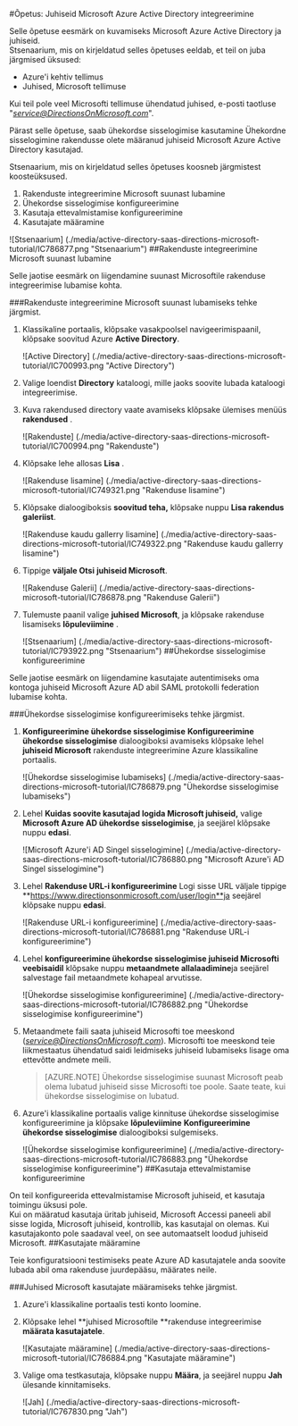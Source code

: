 <properties 
    pageTitle="Õpetus: Juhiseid Microsoft Azure Active Directory integreerimine | Microsoft Azure'i" 
    description="Saate teada, kuidas kasutada juhiseid Microsoft Azure Active Directory lubada ühekordse sisselogimise, automatiseeritud ettevalmistamise ja muud!" 
    services="active-directory" 
    authors="jeevansd"  
    documentationCenter="na" 
    manager="femila"/>
<tags 
    ms.service="active-directory" 
    ms.devlang="na" 
    ms.topic="article" 
    ms.tgt_pltfrm="na" 
    ms.workload="identity" 
    ms.date="09/29/2016" 
    ms.author="jeedes" />

#<a name="tutorial-azure-active-directory-integration-with-directions-on-microsoft"></a>Õpetus: Juhiseid Microsoft Azure Active Directory integreerimine

Selle õpetuse eesmärk on kuvamiseks Microsoft Azure Active Directory ja juhiseid.  
Stsenaarium, mis on kirjeldatud selles õpetuses eeldab, et teil on juba järgmised üksused:

-   Azure'i kehtiv tellimus
-   Juhised, Microsoft tellimuse

Kui teil pole veel Microsofti tellimuse ühendatud juhised, e-posti taotluse "*service@DirectionsOnMicrosoft.com*".

Pärast selle õpetuse, saab ühekordse sisselogimise kasutamine Ühekordne sisselogimine rakendusse olete määranud juhiseid Microsoft Azure Active Directory kasutajad.

Stsenaarium, mis on kirjeldatud selles õpetuses koosneb järgmistest koosteüksused.

1.  Rakenduste integreerimine Microsoft suunast lubamine
2.  Ühekordse sisselogimise konfigureerimine
3.  Kasutaja ettevalmistamise konfigureerimine
4.  Kasutajate määramine

![Stsenaarium] (./media/active-directory-saas-directions-microsoft-tutorial/IC786877.png "Stsenaarium")
##<a name="enabling-the-application-integration-for-directions-on-microsoft"></a>Rakenduste integreerimine Microsoft suunast lubamine

Selle jaotise eesmärk on liigendamine suunast Microsoftile rakenduse integreerimise lubamise kohta.

###<a name="to-enable-the-application-integration-for-directions-on-microsoft-perform-the-following-steps"></a>Rakenduste integreerimine Microsoft suunast lubamiseks tehke järgmist.

1.  Klassikaline portaalis, klõpsake vasakpoolsel navigeerimispaanil, klõpsake soovitud Azure **Active Directory**.

    ![Active Directory] (./media/active-directory-saas-directions-microsoft-tutorial/IC700993.png "Active Directory")

2.  Valige loendist **Directory** kataloogi, mille jaoks soovite lubada kataloogi integreerimise.

3.  Kuva rakendused directory vaate avamiseks klõpsake ülemises menüüs **rakendused** .

    ![Rakenduste] (./media/active-directory-saas-directions-microsoft-tutorial/IC700994.png "Rakenduste")

4.  Klõpsake lehe allosas **Lisa** .

    ![Rakenduse lisamine] (./media/active-directory-saas-directions-microsoft-tutorial/IC749321.png "Rakenduse lisamine")

5.  Klõpsake dialoogiboksis **soovitud teha,** klõpsake nuppu **Lisa rakendus galeriist**.

    ![Rakenduse kaudu gallerry lisamine] (./media/active-directory-saas-directions-microsoft-tutorial/IC749322.png "Rakenduse kaudu gallerry lisamine")

6.  Tippige **väljale Otsi** **juhiseid Microsoft**.

    ![Rakenduse Galerii] (./media/active-directory-saas-directions-microsoft-tutorial/IC786878.png "Rakenduse Galerii")

7.  Tulemuste paanil valige **juhised Microsoft**, ja klõpsake rakenduse lisamiseks **lõpuleviimine** .

    ![Stsenaarium] (./media/active-directory-saas-directions-microsoft-tutorial/IC793922.png "Stsenaarium")
##<a name="configuring-single-sign-on"></a>Ühekordse sisselogimise konfigureerimine

Selle jaotise eesmärk on liigendamine kasutajate autentimiseks oma kontoga juhiseid Microsoft Azure AD abil SAML protokolli federation lubamise kohta.

###<a name="to-configure-single-sign-on-perform-the-following-steps"></a>Ühekordse sisselogimise konfigureerimiseks tehke järgmist.

1.  **Konfigureerimine ühekordse sisselogimise** **Konfigureerimine ühekordse sisselogimise** dialoogiboksi avamiseks klõpsake lehel **juhiseid Microsoft** rakenduste integreerimine Azure klassikaline portaalis.

    ![Ühekordse sisselogimise lubamiseks] (./media/active-directory-saas-directions-microsoft-tutorial/IC786879.png "Ühekordse sisselogimise lubamiseks")

2.  Lehel **Kuidas soovite kasutajad logida Microsoft juhiseid,** valige **Microsoft Azure AD ühekordse sisselogimise**, ja seejärel klõpsake nuppu **edasi**.

    ![Microsoft Azure'i AD Singel sisselogimine] (./media/active-directory-saas-directions-microsoft-tutorial/IC786880.png "Microsoft Azure'i AD Singel sisselogimine")

3.  Lehel **Rakenduse URL-i konfigureerimine** Logi sisse URL väljale tippige **https://www.directionsonmicrosoft.com/user/login**ja seejärel klõpsake nuppu **edasi**.

    ![Rakenduse URL-i konfigureerimine] (./media/active-directory-saas-directions-microsoft-tutorial/IC786881.png "Rakenduse URL-i konfigureerimine")

4.  Lehel **konfigureerimine ühekordse sisselogimise juhiseid Microsofti veebisaidil** klõpsake nuppu **metaandmete allalaadimine**ja seejärel salvestage fail metaandmete kohapeal arvutisse.

    ![Ühekordse sisselogimise konfigureerimine] (./media/active-directory-saas-directions-microsoft-tutorial/IC786882.png "Ühekordse sisselogimise konfigureerimine")

5.  Metaandmete faili saata juhiseid Microsofti toe meeskond (*service@DirectionsOnMicrosoft.com*). Microsofti toe meeskond teie liikmestaatus ühendatud saidi leidmiseks juhiseid lubamiseks lisage oma ettevõtte andmete meili.

    >[AZURE.NOTE] Ühekordse sisselogimise suunast Microsoft peab olema lubatud juhiseid sisse Microsofti toe poole.
Saate teate, kui ühekordse sisselogimise on lubatud.

6.  Azure'i klassikaline portaalis valige kinnituse ühekordse sisselogimise konfigureerimine ja klõpsake **lõpuleviimine** **Konfigureerimine ühekordse sisselogimise** dialoogiboksi sulgemiseks.

    ![Ühekordse sisselogimise konfigureerimine] (./media/active-directory-saas-directions-microsoft-tutorial/IC786883.png "Ühekordse sisselogimise konfigureerimine")
##<a name="configuring-user-provisioning"></a>Kasutaja ettevalmistamise konfigureerimine

On teil konfigureerida ettevalmistamise Microsoft juhiseid, et kasutaja toimingu üksusi pole.  
Kui on määratud kasutaja üritab juhiseid, Microsoft Accessi paneeli abil sisse logida, Microsoft juhiseid, kontrollib, kas kasutajal on olemas. Kui kasutajakonto pole saadaval veel, on see automaatselt loodud juhiseid Microsoft.
##<a name="assigning-users"></a>Kasutajate määramine

Teie konfiguratsiooni testimiseks peate Azure AD kasutajatele anda soovite lubada abil oma rakenduse juurdepääsu, määrates neile.

###<a name="to-assign-users-to-directions-on-microsoft-perform-the-following-steps"></a>Juhised Microsoft kasutajate määramiseks tehke järgmist.

1.  Azure'i klassikaline portaalis testi konto loomine.

2.  Klõpsake lehel **juhised Microsoftile **rakenduse integreerimise **määrata kasutajatele**.

    ![Kasutajate määramine] (./media/active-directory-saas-directions-microsoft-tutorial/IC786884.png "Kasutajate määramine")

3.  Valige oma testkasutaja, klõpsake nuppu **Määra**, ja seejärel nuppu **Jah** ülesande kinnitamiseks.

    ![Jah] (./media/active-directory-saas-directions-microsoft-tutorial/IC767830.png "Jah")
